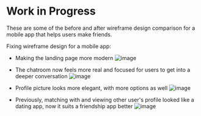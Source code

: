 # Work in Progress
These are some of the before and after wireframe design comparison for a mobile app that helps users make friends.

Fixing wireframe design for a mobile app:
- Making the landing page more modern
![image](https://github.com/gggraciela/WorkInProgress/assets/144553332/9f64a43d-b0b5-4c9c-97d0-d20673f58d7c)

- The chatroom now feels more real and focused for users to get into a deeper conversation
![image](https://github.com/gggraciela/WorkInProgress/assets/144553332/b66592eb-e3f8-4df3-b68b-76631f5474a3)

- Profile picture looks more elegant, with more options as well
![image](https://github.com/gggraciela/WorkInProgress/assets/144553332/933e77ac-5683-4d28-bfb7-440fde2d08f4)

- Previously, matching with and viewing other user's profile looked like a dating app, now it suits a friendship app better
![image](https://github.com/gggraciela/WorkInProgress/assets/144553332/f8019151-4919-48d7-b101-1cb26a003349)
